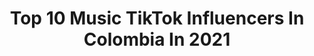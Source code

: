 ---
title: Top 10 Music TikTok Influencers In Colombia In 2021
description: >-
  Find top music TikTok influencers in Colombia in 2021. Most popular hashtags: #colombia #foryou #tiktok #viral.
platform: TikTok
hits: 117
text_top: Discover the most popular TikTok accounts on inBeat.
text_bottom: Our search engine holds 117 TikTok influencers like this in Colombia for you to connect with.
profiles:
  - username: "yudysolangypalaci"
    fullname: >-
      Yudy Solangy Palacio
    bio: >-
      PASIÓN POR LA MÚSICA 🎸🎸🎸🎶 facebook Yudy.Rock2819@hotmail.com
    location: "Colombia"
    followers: 9064
    engagement: 1409
    commentsToLikes: 0.100788
    id: ckan6d9oaj7lz0i78wej4m8ng
    verified: false
    hashtags: "#rock, #buenamusicachallenge, #rockentiktok, #humor"
  - username: "dfurbanomusic"
    fullname: >-
      Danny Fernández 
    bio: >-
      Cantautor de Música Urbana ☝🏻- 🇨🇴 Www.facebook.com/dfurbanomusic
    location: "Colombia"
    followers: 89600
    engagement: 1022
    commentsToLikes: 0.042260
    id: cka6b5vlzz0pg0i78bp7dqd47
    verified: false
    hashtags: "#challenge, #voicelatin, #go, #tiktokmexico"
  - username: "djnayomzl"
    fullname: >-
      Dj Nayo 🎧
    bio: >-
      🔺Sígueme en Insta @djnayomz 📸 🔺Amo la Música 🎧 🔺Cree en Ti 🇨🇴 🌎👁
    location: "Colombia"
    followers: 11700
    engagement: 663
    commentsToLikes: 0.051618
    id: ckan00io9o91b0i78jnwinb5z
    verified: false
    hashtags: "#parati, #foryou, #tiktok, #manizales"
  - username: "wolfine98"
    fullname: >-
      wolfine
    bio: >-
      Músico/Artista Urbano
    location: "Colombia"
    followers: 17400
    engagement: 521
    commentsToLikes: 0.014872
    id: ckbaclbmi52b50j232fiogpyj
    verified: false
    hashtags: "#mexico, #quedateencasa, #colombia, #tiktok"
  - username: "rolas_js"
    fullname: >-
      Rolas JS
    bio: >-
      Editor: @jhonatan.garcia.11 Música para tus historias 🎶 / Instagram: @rolas.js
    location: "Colombia"
    followers: 128900
    engagement: 911
    commentsToLikes: 0.002046
    id: ckc8ald9f7aox0j23rd5cqee3
    verified: false
    hashtags: "#farruko, #parati, #badbunny, #greeicy"
  - username: "enminota"
    fullname: >-
      ✭⋰꙰🎵EnmiNota🎶⋱꙰✭
    bio: >-
      Donde las palabras fallan, la música habla.🎶🎵
    location: "Colombia"
    followers: 12300
    engagement: 739
    commentsToLikes: 0.003607
    id: cka9kqbyf0u9k0i78mgqh68ky
    verified: false
    hashtags: "#abrahammateo, #nickyjam, #maluma, #farruko"
  - username: "reggaetoncolombiano"
    fullname: >-
      reggaetoncolombo
    bio: >-
      Música | Videos | Noticias | Género Urbano & Entretenimiento. @hildebrandoqq
    location: "Colombia"
    followers: 40900
    engagement: 540
    commentsToLikes: 0.003937
    id: ckbfd70hd6ddr0j23dm5i7u5o
    verified: false
    hashtags: "#reggaetoncolombiano, #malumaworld, #reggaeton, #greeicy"
  - username: "fontanamusic"
    fullname: >-
      FONTANA
    bio: >-
      F O N T A N A Artist Escucha mi música en YouTube y todas las plataformas.
    location: "Colombia"
    followers: 43800
    engagement: 1821
    commentsToLikes: 0.087093
    id: ckbff3xla9i2x0j231c5e25ww
    verified: false
    hashtags: "#sabiausted, #metomolaleche, #lentochallenge, #notienepapatos"
  - username: "f4st"
    fullname: >-
      F4ST
    bio: >-
      Fainal & SaraTunes Musicians / Music Producers / DJ’s / Artists
    location: "Colombia"
    followers: 10400
    engagement: 12000
    commentsToLikes: 0.014399
    id: ck8hpau0yyqjw0j78jgd5ol2o
    verified: true
    hashtags: "#trndsttr, #miami, #f4st, #wegotus"
  - username: "elcartel8"
    fullname: >-
      El Cartel 8
    bio: >-
      Inspírate e inspira a los demás. Vive la pasión, vive musical.ly
    location: "Colombia"
    followers: 33100
    engagement: 2126
    commentsToLikes: 0.003153
    id: ck9n86b7y8b8e0j78fuls2mkw
    verified: false
    hashtags: "#wow, #foryou, #zyxcba, #jajaja"
---